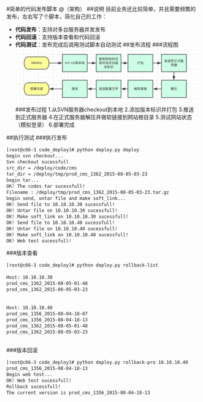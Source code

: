 #简单的代码发布脚本
@（架构）
##说明
目前业务还比较简单，并且需要频繁的发布，左右写了个脚本，简化自己的工作：
- **代码发布**：支持对多台服务器并发发布
- **代码回滚**：支持版本查看和代码回滚
- **代码测试**：发布完成后调用测试脚本自动测试
##发布流程
###流程图
![Alt text](./部署流程图.png)
###发布过程
1.从SVN服务器checkout到本地
2.添加版本标识并打包
3.推送到正式服务器
4.在正式服务器解压并做软链接到网站根目录
5.测试网站状态（模拟登录）
6.部署完成

##执行测试
###执行发布
```
[root@c66-3 code_deploy]# python deploy.py deploy
begin svn checkout...
Svn checkout sucessfull
src_dir = /deploy/code/cms
tar_dir = /deploy/tmp/prod_cms_1362_2015-08-05-03-23
begin tar...
OK! The codes tar sucessfull!
Filename : /deploy/tmp/prod_cms_1362_2015-08-05-03-23.tar.gz
begin send, untar file and make soft_link...
OK! Send file to 10.10.10.30 sucessfull!
OK! Untar file on 10.10.10.30 sucessfull!
OK! Make soft_link on 10.10.10.30 sucessfull!
OK! Send file to 10.10.10.40 sucessfull!
OK! Untar file on 10.10.10.40 sucessfull!
OK! Make soft_link on 10.10.10.40 sucessfull!
OK! Web test sucessfull!
```
###版本查看
```
[root@c66-3 code_deploy]# python deploy.py rollback-list

Host: 10.10.10.30 
prod_cms_1362_2015-08-05-01-48
prod_cms_1362_2015-08-05-03-23
            

Host: 10.10.10.40 
prod_cms_1356_2015-08-04-18-07
prod_cms_1356_2015-08-04-18-13
prod_cms_1362_2015-08-05-01-48
prod_cms_1362_2015-08-05-03-23
 
```
###版本回滚
```
[root@c66-3 code_deploy]# python deploy.py rollback-pro 10.10.10.40 prod_cms_1356_2015-08-04-18-13
Begin web test...
OK! Web test sucessfull!
Rollback sucessfull!
The current version is prod_cms_1356_2015-08-04-18-13
```
 